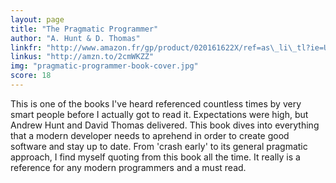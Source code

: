 ```yaml
---
layout: page
title: "The Pragmatic Programmer"
author: "A. Hunt & D. Thomas"
linkfr: "http://www.amazon.fr/gp/product/020161622X/ref=as\_li\_tl?ie=UTF8&camp=1642&creative=6746&creativeASIN=020161622X&linkCode=as2&tag=mg092-21"
linkus: "http://amzn.to/2cmWKZZ" 
img: "pragmatic-programmer-book-cover.jpg"
score: 18
---
```


This is one of the books I've heard referenced countless times by very smart people before I actually got to read it. Expectations were high, but Andrew Hunt and David Thomas delivered. This book dives into everything that a modern developer needs to aprehend in order to create good software and stay up to date. From 'crash early' to its general pragmatic approach, I find myself quoting from this book all the time. It really is a reference for any modern programmers and a must read.